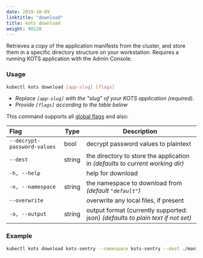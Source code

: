 ```yaml
---
date: 2019-10-09
linktitle: "download"
title: kots download
weight: 90120
---
```


Retrieves a copy of the application manifests from the cluster, and store them in a specific directory structure on your workstation. 
Requires a running KOTS application with the Admin Console.

### Usage
```bash
kubectl kots download [app-slug] [flags]
```

* _Replace `[app-slug]` with the "slug" of your KOTS application (required)._
* _Provide `[flags]` according to the table below_

This command supports all [global flags](/kots-cli/global-flags/) and also:


| Flag                 | Type | Description |
|:----------------------|------|-------------|
| `--decrypt-password-values` | bool | decrypt password values to plaintext |
| `--dest` | string | the directory to store the application in _(defaults to current working dir)_ |
| `-h, --help` | | help for download |
| `-n, --namespace` | string | the namespace to download from _(default `"default"`)_ |
| `--overwrite` | | overwrite any local files, if present |
| `-o, --output` | string | output format (currently supported: json) _(defaults to plain text if not set)_ |

### Example
```bash
kubectl kots download kots-sentry --namespace kots-sentry --dest ./manifests --overwrite
```
